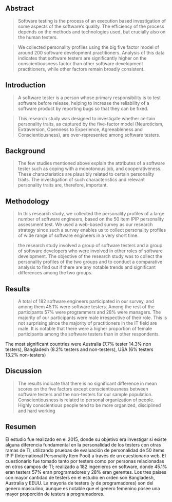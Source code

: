 ## Abstract
> Software testing is the process of an execution based investigation of some aspects of the software’s quality. The efficiency of the process depends on the methods and technologies used, but crucially also on the human testers.

> We collected personality profiles using the big five factor model of around 200 software development practitioners. Analysis of this data indicates that software testers are significantly higher on the conscientiousness factor than other software development practitioners, while other factors remain broadly consistent.

## Introduction
> A software tester is a person whose primary responsibility is to test software before release, helping to increase the reliability of a software product by reporting bugs so that they can be fixed.

> This research study was designed to investigate whether certain personality traits, as captured by the five-factor model (Neuroticism, Extraversion, Openness to Experience, Agreeableness and Conscientiousness), are over-represented among software testers.

## Background
> The few studies mentioned above explain the attributes of a software tester such as coping with a monotonous job, and cooperativeness. These characteristics are plausibly related to certain personality traits. The investigation of such characteristics and relevant personality traits are, therefore, important.

## Methodology

> In this research study, we collected the personality profiles of a large number of software engineers, based on the 50 item IPIP personality assessment test. We used a web-based survey as our research strategy since such a survey enables us to collect personality profiles of wide range of software engineers in a very short time.

> the research study involved a group of software testers and a group of software developers who were involved in other roles of software development. The objective of the research study was to collect the personality profiles of the two groups and to conduct a comparative analysis to find out if there are any notable trends and significant differences among the two groups.

## Results

> A total of 182 software engineers participated in our survey, and among them 45.1% were software testers. Among the rest of the participants 57% were programmers and 28% were managers.
> The majority of our participants were male irrespective of their role. This is not surprising since the majority of practitioners in the IT field are male. It is notable that there were a higher proportion of female participants among the software testers than in other respondents.

The most significant countries were Australia (7.7% tester  14.3% non testers), Bangladesh (8.2% testers and non-testers), USA (6% testers 13.2% non-testers)

## Discussion
> The results indicate that there is no significant difference in mean scores on the five factors except conscientiousness between software testers and the non-testers for our sample population.
> Conscientiousness is related to personal organization of people. Highly conscientious people tend to be more organized, disciplined and hard working


## Resumen

El estudio fue realizado en el 2015, donde su objetivo era investigar si existe alguna diferencia fundamental en la personalidad de los testers con otras ramas de TI, utilizando pruebas de evaluación de personalidad de 50 items IPIP (International Personality Item Pool) a través de un cuestionario web. El cuestionario fue tomado tanto por testers como por personas relacionadas en otros campos de TI; realizado a 182 ingenieros en software, donde 45.1% eran testers 57% eran programadores y 28% eran gerentes.  Los tres países con mayor cantidad de testers en el estudio en orden son Bangladesh, Australia y EEUU. La mayoría de testers (y de programadores) son del genero masculino, aunque es notable que el genero femenino posee una mayor proporción de testers a programadores.